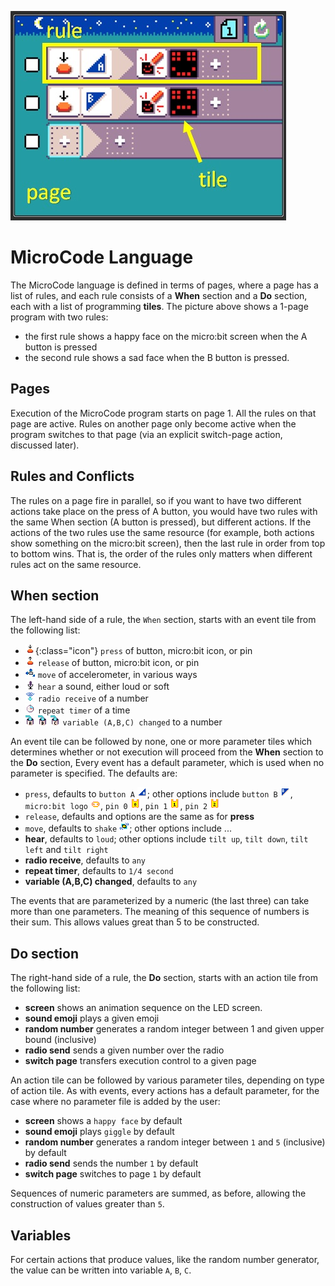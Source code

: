![Smiley Button MicroCode program](./images/rule.jpg)

# MicroCode Language

The MicroCode language is defined in terms of pages, where a page has a list of rules,
and each rule consists of a **When** section and a **Do** section, each with a list of programming
**tiles**. The picture above shows a 1-page program with two rules:

-   the first rule shows a happy face on the micro:bit screen when the A button is pressed
-   the second rule shows a sad face when the B button is pressed.

## Pages

Execution of the MicroCode program starts on page 1. All the rules on that page are active.
Rules on another page only become active when the program switches to that page
(via an explicit switch-page action, discussed later).

## Rules and Conflicts

The rules on a page fire in parallel, so if you want to have two different actions take place
on the press of A button, you would have two rules with the same When section (A button is pressed),
but different actions. If the actions of the two rules use the same resource (for example, both actions
show something on the micro:bit screen), then the last rule in order from top to bottom wins. That is,
the order of the rules only matters when different rules act on the same resource.

## When section

The left-hand side of a rule, the `When` section, starts with an
event tile from the following list:

-   ![press image](./images/generated/icon_S2.png){:class="icon"} `press` of button, micro:bit icon, or pin
-   ![release image](./images/generated/icon_S2B.png) `release` of button, micro:bit icon, or pin
-   ![press image](./images/generated/icon_S3.png) `move` of accelerometer, in various ways
-   ![press image](./images/generated/icon_S8.png) `hear` a sound, either loud or soft
-   ![press image](./images/generated/icon_S7.png) `radio receive` of a number
-   ![press image](./images/generated/icon_S4.png) `repeat timer` of a time
-   ![press image](./images/generated/icon_S9A.png) ![press image](./images/generated/icon_S9B.png) ![press image](./images/generated/icon_S9C.png) `variable (A,B,C) changed` to a number

An event tile can be followed by none, one or more parameter tiles which determines whether or not execution will proceed from the **When** section to the **Do** section, Every event has a default parameter, which is used when no parameter is specified. The defaults are:

-   `press`, defaults to `button A` ![press image](./images/generated/icon_F3.png); other options include `button B` ![press image](./images/generated/icon_F4.png), `micro:bit logo` ![press image](./images/generated/icon_F7.png), `pin 0` ![press image](./images/generated/icon_F0.png), `pin 1` ![press image](./images/generated/icon_F1.png), `pin 2` ![press image](./images/generated/icon_F2.png)
-   `release`, defaults and options are the same as for **press**
-   `move`, defaults to `shake` ![press image](./images/generated/icon_F17_shake.png); other options include ...
-   **hear**, defaults to `loud`; other options include `tilt up`, `tilt down`, `tilt left` and `tilt right`
-   **radio receive**, defaults to `any`
-   **repeat timer**, defaults to `1/4 second`
-   **variable (A,B,C) changed**, defaults to `any`

The events that are parameterized by a numeric (the last three) can take more than one parameters. The meaning of this sequence
of numbers is their sum. This allows values great than 5 to be constructed.

## Do section

The right-hand side of a rule, the **Do** section, starts with an
action tile from the following list:

-   **screen** shows an animation sequence on the LED screen.
-   **sound emoji** plays a given emoji
-   **random number** generates a random integer between 1 and given upper bound (inclusive)
-   **radio send** sends a given number over the radio
-   **switch page** transfers execution control to a given page

An action tile can be followed by various parameter tiles, depending on type
of action tile. As with events, every actions has a default parameter, for the
case where no parameter file is added by the user:

-   **screen** shows a `happy face` by default
-   **sound emoji** plays `giggle` by default
-   **random number** generates a random integer between `1` and `5` (inclusive) by default
-   **radio send** sends the number `1` by default
-   **switch page** switches to page `1` by default

Sequences of numeric parameters are summed, as before, allowing the construction of values greater than `5`.

## Variables

For certain actions that produce values, like the random number generator, the value can be written into variable `A`, `B`, `C`.
